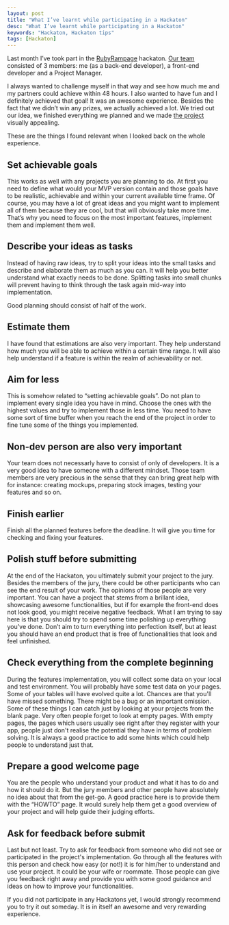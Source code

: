 ```yaml
---
layout: post
title: "What I’ve learnt while participating in a Hackaton"
desc: "What I’ve learnt while participating in a Hackaton"
keywords: "Hackaton, Hackaton tips"
tags: [Hackaton]
---
```


Last month I’ve took part in the [RubyRampage](https://www.rubyrampage.com/) hackaton. [Our team](https://www.rubyrampage.com/entries/280-made-in-wedding) consisted of 3 members: me (as a back-end developer), a front-end developer and a Project Manager.

I always wanted to challenge myself in that way and see how much me and my partners could achieve within 48 hours. I also wanted to have fun and I definitely achieved that goal! It was an awesome experience.
Besides the fact that we didn’t win any prizes, we actually achieved a lot. We tried out our idea, we finished everything we planned and we made [the project](https://loyalty-wallet.herokuapp.com/) visually appealing.

These are the things I found relevant when I looked back on the whole experience.

## Set achievable goals

This works as well with any projects you are planning to do. At first you need to define what would your MVP version contain and those goals have to be realistic, achievable and within your current available time frame. Of course, you may have a lot of great ideas and you might want to implement all of them because they are cool, but that will obviously take more time. That’s why you need to focus on the most important features, implement them and implement them well.


## Describe your ideas as tasks

Instead of having raw ideas, try to split your ideas into the small tasks and describe and elaborate them as much as you can. It will help you better understand what exactly needs to be done. Splitting tasks into small chunks will prevent having to think through the task again mid-way into implementation.

Good planning should consist of half of the work.

## Estimate them

I have found that estimations are also very important. They help understand how much you will be able to achieve within a certain time range. It will also help understand if a feature is within the realm of achievability or not.


## Aim for less

This is somehow related to “setting achievable goals”. Do not plan to implement every single idea you have in mind. Choose the ones with the highest values and try to implement those in less time. You need to have some sort of time buffer when you reach the end of the project in order to fine tune some of the things you implemented.


## Non-dev person are also very important

Your team does not necessarly have to consist of only of developers. It is a very good idea to have someone with a different mindset. Those team members are very precious in the sense that they can bring great help with for instance: creating mockups, preparing stock images, testing your features and so on.

## Finish earlier

Finish all the planned features before the deadline. It will give you time for checking and fixing your features.

## Polish stuff before submitting

At the end of the Hackaton, you ultimately submit your project to the jury. Besides the members of the jury, there could be other participants who can see the end result of your work. The opinions of those people are very important. You can have a project that stems from a brillant idea, showcasing awesome functionalities, but if for example the front-end does not look good, you might receive negative feedback. What I am trying to say here is that you should try to spend some time polishing up everything you’ve done. Don’t aim to turn everything into perfection itself, but at least you should have an end product that is free of functionalities that look and feel unfinished.

## Check everything from the complete beginning

During the features implementation, you will collect some data on your local and test environment. You will probably have some test data on your pages. Some of your tables will have evolved quite a lot. Chances are that you'll have missed something. There might be a bug or an important omission. Some of these things I can catch just by looking at your projects from the blank page. Very often people forget to look at empty pages. With empty pages, the pages which users usually see right after they register with your app, people just don't realise the potential they have in terms of problem solving. It is always a good practice to add some hints which could help people to understand just that.

## Prepare a good welcome page

You are the people who understand your product and what it has to do and how it should do it. But the jury members and other people have absolutely no idea about that from the get-go. A good practice here is to provide them with the “HOWTO” page. It would surely help them get a good overview of your project and will help guide their judging efforts.

## Ask for feedback before submit

Last but not least. Try to ask for feedback from someone who did not see or participated in the project's implementation. Go through all the features with this person and check how easy (or not!) it is for him/her to understand and use your project. It could be your wife or roommate. Those people can give you feedback right away and provide you with some good guidance and ideas on how to improve your functionalities.


If you did not participate in any Hackatons yet, I would strongly recommend you to try it out someday. It is in itself an awesome and very rewarding experience.

